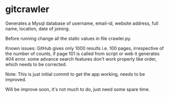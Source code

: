 gitcrawler
==========

Generates a Mysql database of username, email-id, website address, full name, location, date of joining.

Before running change all the static values in file crawler.py.

Known issues: 	GitHub gives only 1000 results i.e. 100 pages, irrespective of the number of counts, if page 101 is called from script or web it generates 404 error.
		some advance search features don't work properly like order, which needs to be corrected.


Note: This is just initial commit to get the app working, needs to be improved.

Will be improve soon, it's not much to do, just need some spare time.

